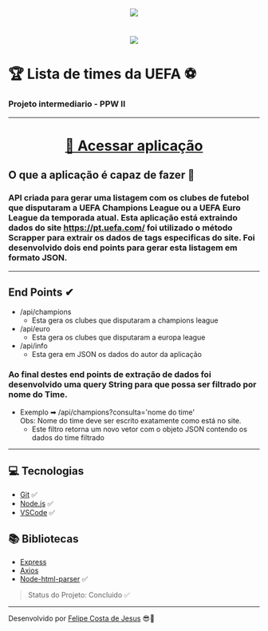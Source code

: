 <h1 align = "center">
    <img src = "https://pbs.twimg.com/media/EzSyk4LVUAce2eN.jpg">
</h1>

<h1 align = "center">
     <img src = "https://images.squarespace-cdn.com/content/v1/5649f3d2e4b0c4ad07cab139/1559247074557-CJ8S1INOUH9969E9873D/ke17ZwdGBToddI8pDm48kJFjiAAEKQOxhtR6kyGixEZZw-zPPgdn4jUwVcJE1ZvWQUxwkmyExglNqGp0IvTJZamWLI2zvYWH8K3-s_4yszcp2ryTI0HqTOaaUohrI8PIKrsVRkr7cFpAo7dIqSqnYmAMb1wF9L7suFRSLji6TVA/CL_Trophy_Bumper_2.gif?format=1500w">
</h1>


# 🏆 Lista de times da UEFA ⚽
### Projeto intermediario - PPW II 
---

<h1 align = "center">
    <a href = "https://times-uefa.herokuapp.com/">🚀 Acessar aplicação</a>
</h1>


## O que a aplicação é capaz de fazer 🏁
### API criada para gerar uma listagem com os clubes de futebol que disputaram a UEFA Champions League ou a UEFA Euro League da temporada atual. Esta aplicação está extraindo dados do site https://pt.uefa.com/ foi utilizado o método Scrapper para extrair os dados de tags especificas do site. Foi desenvolvido dois end points para gerar esta listagem em formato JSON.
---
## End Points ✔
- /api/champions
    - Esta gera os clubes que disputaram a champions league
- /api/euro
    - Esta gera os clubes que disputaram a europa league
- /api/info
    - Esta gera em JSON os dados do autor da aplicação

### Ao final destes end points de extração de dados foi desenvolvido uma query String para que possa ser filtrado por nome do Time.
- Exemplo ➡ /api/champions?consulta='nome do time' <br>Obs: Nome do time deve ser escrito exatamente como está no site.
    - Este filtro retorna um novo vetor com o objeto JSON contendo os dados do time filtrado
---
## 💻 Tecnologias
- [Git](https://git-scm.com) ✅
- [Node.js](https://nodejs.org/en/) ✅
- [VSCode](https://code.visualstudio.com/) ✅

## 📚 Bibliotecas
- [Express](https://expressjs.com/pt-br/)
- [Axios](https://www.npmjs.com/package/node-html-parser)
- [Node-html-parser](https://github.com/axios/axios) ✅

> Status do Projeto: Concluido ✅
---
Desenvolvido por [Felipe Costa de Jesus](https://www.instagram.com/felipe.cjesus/) 😎🤙

